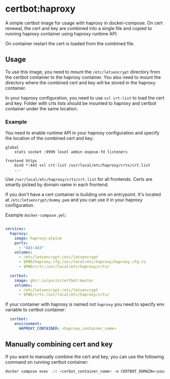 # certbot:haproxy

A simple certbot image for usage with haproxy in docker-compose.
On cert renewal, the cert and key are combined into a single file and copied
to running haproxy container using haproxy runtime API. 

On container restart the cert is loaded from the combined file.

## Usage

To use this image, you need to mount the `/etc/letsencrypt` directory from the
certbot container to the haproxy container. You also need to mount the directory
where the combined cert and key will be stored in the haproxy container.

In your haproxy configuration, you need to use `ssl crt-list` to load the cert and key.
Folder with crts lists should be mounted to haproxy and certbot container under the same location.

### Example

You need to enable runtime API in your haproxy configuration and specify the location 
of the combined cert and key:

```haproxy
global
    stats socket :9999 level admin expose-fd listeners

frontend https
    bind *:443 ssl crt-list /usr/local/etc/haproxy/crts/crt.list
    ...
```

Use `/usr/local/etc/haproxy/crts/crt.list` for all frontends.
Certs are smartly picked by domain name in each frontend.

If you don't have a cert container is building one on entrypoint.
It's located at `/etc/letsencrypt/dummy.pem` and you can use it in your haproxy configuration.

Example `docker-compose.yml`:

```yaml

services:
  haproxy:
    image: haproxy:alpine
    ports:
      - "443:443"
    volumes:
      - /etc/letsencrypt:/etc/letsencrypt
      - $PWD/haproxy.cfg:/usr/local/etc/haproxy/haproxy.cfg:ro
      - $PWD/crts:/usr/local/etc/haproxy/crts/

  certbot:
    image: ghcr.io/yurzs/certbot:master
    volumes:
      - /etc/letsencrypt:/etc/letsencrypt
      - $PWD/crts:/usr/local/etc/haproxy/crts/
```

If your container with haproxy is named not `haproxy` you need to specify env variable to 
certbot container:

```yaml
  certbot:
    environment:
      HAPROXY_CONTAINER: <haproxy_container_name>
```

## Manually combining cert and key

If you want to manually combine the cert and key, you can use the following command on 
running certbot container:

```bash
docker compose exec -it <cerbot_container_name> -e CERTBOT_DOMAIN=<your_domain> haproxy-hook
```
